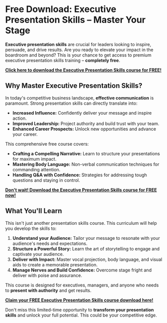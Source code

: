 # Free Download: Executive Presentation Skills – Master Your Stage

**Executive presentation skills** are crucial for leaders looking to inspire, persuade, and drive results. Are you ready to elevate your impact in the boardroom and beyond? This is your chance to get access to premium executive presentation skills training – **completely free**.

[**Click here to download the Executive Presentation Skills course for FREE!**](https://udemywork.com/executive-presentation-skills)

## Why Master Executive Presentation Skills?

In today's competitive business landscape, **effective communication** is paramount. Strong presentation skills can directly translate into:

*   **Increased Influence:** Confidently deliver your message and inspire action.
*   **Improved Leadership:** Project authority and build trust with your team.
*   **Enhanced Career Prospects:** Unlock new opportunities and advance your career.

This comprehensive free course covers:

*   **Crafting a Compelling Narrative:** Learn to structure your presentations for maximum impact.
*   **Mastering Body Language:** Non-verbal communication techniques for commanding attention.
*   **Handling Q&A with Confidence:** Strategies for addressing tough questions and staying in control.

[**Don't wait! Download the Executive Presentation Skills course for FREE now!**](https://udemywork.com/executive-presentation-skills)

## What You'll Learn

This isn't just another presentation skills course. This curriculum will help you develop the skills to:

1.  **Understand your Audience:** Tailor your message to resonate with your audience's needs and expectations.
2.  **Structure a Powerful Story:** Learn the art of storytelling to engage and captivate your audience.
3.  **Deliver with Impact:** Master vocal projection, body language, and visual aids to create a memorable presentation.
4.  **Manage Nerves and Build Confidence:** Overcome stage fright and deliver with poise and assurance.

This course is designed for executives, managers, and anyone who needs to **present with authority** and get results.

[**Claim your FREE Executive Presentation Skills course download here!**](https://udemywork.com/executive-presentation-skills)

Don't miss this limited-time opportunity to **transform your presentation skills** and unlock your full potential. This could be your competitive edge.
